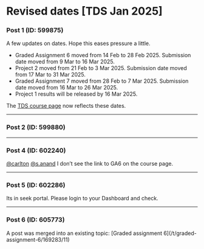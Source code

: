 # Revised dates [TDS Jan 2025]

### Post 1 (ID: 599875)

A few updates on dates. Hope this eases pressure a little.

  * Graded Assignment 6 moved from 14 Feb to 28 Feb 2025. Submission date moved from 9 Mar to 16 Mar 2025.
  * Project 2 moved from 21 Feb to 3 Mar 2025. Submission date moved from 17 Mar to 31 Mar 2025.
  * Graded Assignment 7 moved from 28 Feb to 7 Mar 2025. Submission date moved from 16 Mar to 26 Mar 2025.
  * Project 1 results will be released by 16 Mar 2025.

The [TDS course page](https://tds.s-anand.net/) now reflects these dates.


---

### Post 2 (ID: 599880)




---

### Post 4 (ID: 602240)

[@carlton](/u/carlton) [@s.anand](/u/s.anand) I don’t see the link to GA6 on
the course page.


---

### Post 5 (ID: 602286)

Its in seek portal. Please login to your Dashboard and check.


---

### Post 6 (ID: 605773)

A post was merged into an existing topic: [Graded assignment 6](/t/graded-
assignment-6/169283/11)

